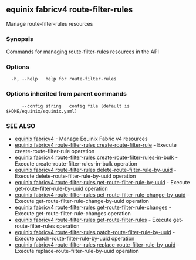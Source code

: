 ## equinix fabricv4 route-filter-rules

Manage route-filter-rules resources

### Synopsis

Commands for managing route-filter-rules resources in the API

### Options

```
  -h, --help   help for route-filter-rules
```

### Options inherited from parent commands

```
      --config string   config file (default is $HOME/equinix/equinix.yaml)
```

### SEE ALSO

* [equinix fabricv4](equinix_fabricv4.md)	 - Manage Equinix Fabric v4 resources
* [equinix fabricv4 route-filter-rules create-route-filter-rule](equinix_fabricv4_route-filter-rules_create-route-filter-rule.md)	 - Execute create-route-filter-rule operation
* [equinix fabricv4 route-filter-rules create-route-filter-rules-in-bulk](equinix_fabricv4_route-filter-rules_create-route-filter-rules-in-bulk.md)	 - Execute create-route-filter-rules-in-bulk operation
* [equinix fabricv4 route-filter-rules delete-route-filter-rule-by-uuid](equinix_fabricv4_route-filter-rules_delete-route-filter-rule-by-uuid.md)	 - Execute delete-route-filter-rule-by-uuid operation
* [equinix fabricv4 route-filter-rules get-route-filter-rule-by-uuid](equinix_fabricv4_route-filter-rules_get-route-filter-rule-by-uuid.md)	 - Execute get-route-filter-rule-by-uuid operation
* [equinix fabricv4 route-filter-rules get-route-filter-rule-change-by-uuid](equinix_fabricv4_route-filter-rules_get-route-filter-rule-change-by-uuid.md)	 - Execute get-route-filter-rule-change-by-uuid operation
* [equinix fabricv4 route-filter-rules get-route-filter-rule-changes](equinix_fabricv4_route-filter-rules_get-route-filter-rule-changes.md)	 - Execute get-route-filter-rule-changes operation
* [equinix fabricv4 route-filter-rules get-route-filter-rules](equinix_fabricv4_route-filter-rules_get-route-filter-rules.md)	 - Execute get-route-filter-rules operation
* [equinix fabricv4 route-filter-rules patch-route-filter-rule-by-uuid](equinix_fabricv4_route-filter-rules_patch-route-filter-rule-by-uuid.md)	 - Execute patch-route-filter-rule-by-uuid operation
* [equinix fabricv4 route-filter-rules replace-route-filter-rule-by-uuid](equinix_fabricv4_route-filter-rules_replace-route-filter-rule-by-uuid.md)	 - Execute replace-route-filter-rule-by-uuid operation

